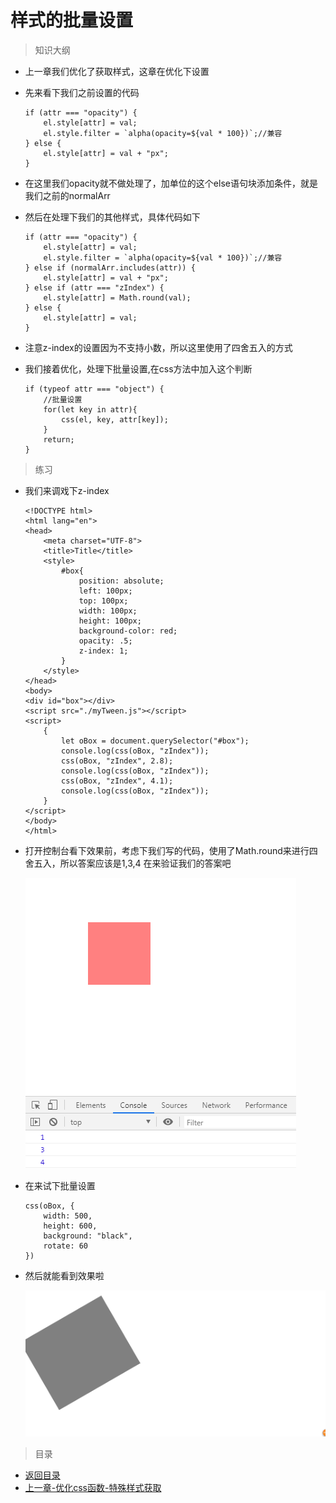# 样式的批量设置

> 知识大纲
* 上一章我们优化了获取样式，这章在优化下设置
* 先来看下我们之前设置的代码
    ```
    if (attr === "opacity") {
        el.style[attr] = val;
        el.style.filter = `alpha(opacity=${val * 100})`;//兼容
    } else {
        el.style[attr] = val + "px";
    }
    ```
* 在这里我们opacity就不做处理了，加单位的这个else语句块添加条件，就是我们之前的normalArr
* 然后在处理下我们的其他样式，具体代码如下
    ```
    if (attr === "opacity") {
        el.style[attr] = val;
        el.style.filter = `alpha(opacity=${val * 100})`;//兼容
    } else if (normalArr.includes(attr)) {
        el.style[attr] = val + "px";
    } else if (attr === "zIndex") {
        el.style[attr] = Math.round(val);
    } else {
        el.style[attr] = val;
    }
    ```   
 
* 注意z-index的设置因为不支持小数，所以这里使用了四舍五入的方式
 
* 我们接着优化，处理下批量设置,在css方法中加入这个判断
 
    ```
    if (typeof attr === "object") {
        //批量设置
        for(let key in attr){
            css(el, key, attr[key]);
        }
        return;
    }
    ```
    
> 练习
* 我们来调戏下z-index
    ```
    <!DOCTYPE html>
    <html lang="en">
    <head>
        <meta charset="UTF-8">
        <title>Title</title>
        <style>
            #box{
                position: absolute;
                left: 100px;
                top: 100px;
                width: 100px;
                height: 100px;
                background-color: red;
                opacity: .5;
                z-index: 1;
            }
        </style>
    </head>
    <body>
    <div id="box"></div>
    <script src="./myTween.js"></script>
    <script>
        {
            let oBox = document.querySelector("#box");
            console.log(css(oBox, "zIndex"));
            css(oBox, "zIndex", 2.8);
            console.log(css(oBox, "zIndex"));
            css(oBox, "zIndex", 4.1);
            console.log(css(oBox, "zIndex"));
        }
    </script>
    </body>
    </html>
    ```    

* 打开控制台看下效果前，考虑下我们写的代码，使用了Math.round来进行四舍五入，所以答案应该是1,3,4
    在来验证我们的答案吧    
    
    ![](./images/验证答案.jpg)
    
* 在来试下批量设置   
    ```
    css(oBox, {
        width: 500,
        height: 600,
        background: "black",
        rotate: 60
    })
    ``` 
* 然后就能看到效果啦
    
    ![](./images/批量设置.jpg)    
    
> 目录
* [返回目录](../README.md)
* [上一章-优化css函数-特殊样式获取](../17-优化css函数-特殊样式获取/17-优化css函数-特殊样式获取.md)      